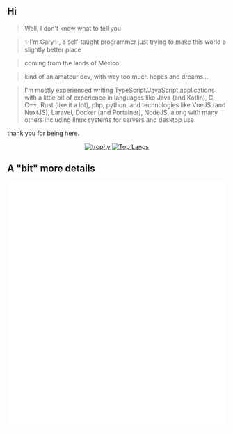 ## Hi

> Well, I don't know what to tell you

> ✨I'm Gary✨, a self-taught programmer just trying to make this world a slightly better place

> coming from the lands of México

> kind of an amateur dev, with way too much hopes and dreams...

> I'm mostly experienced writing TypeScript/JavaScript applications with a little bit of experience in languages like Java (and Kotlin), C, C++, Rust (like it a lot), php, python, and technologies like VueJS (and NuxtJS), Laravel, Docker (and Portainer), NodeJS, along with many others including linux systems for servers and desktop use

thank you for being here.

<div align="center">
<!-- <img height="180em" src="https://github-readme-stats.vercel.app/api?username=GaryCraft&show_icons=true&hide_border=true&count_private=true&include_all_commits=true&bg_color=45,8233ff,71e6ba&title_color=fff&text_color=fff&" />-->

<!-- [![Gary's GitHub stats](https://github-readme-stats.vercel.app/api?username=garycraft&show_icons=true&theme=nightowl)](https://github.com/anuraghazra/github-readme-stats) -->

[![trophy](https://github-profile-trophy.vercel.app/?username=garycraft&theme=onedark)](https://github.com/ryo-ma/github-profile-trophy)
[![Top Langs](https://github-readme-stats.vercel.app/api/top-langs/?username=garycraft&theme=nightowl)](https://github.com/anuraghazra/github-readme-stats)

</div>



## A "bit" more details
![GitHub Metrics](./github-metrics.svg)
